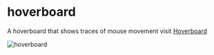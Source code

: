 # hoverboard
A hoverboard that shows traces of  mouse movement
visit  [Hoverboard](https://newton-nganga.github.io/hoverboard/)


![hoverboard](https://github.com/Newton-Nganga/hoverboard/assets/93589514/9f8da02e-b417-42d1-9d49-11ce31eeebdc)
